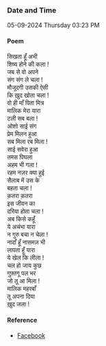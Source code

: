 ### Date and Time

05-09-2024 Thursday 03:23 PM

#### Poem

सिखता हूँ अभी  <br />
शिष्य होने की कला ! <br />
जब से वो अपने  <br />
संग संग ले चला ! <br />
मौजूदगी उसकी ऐसी  <br />
कि ख़ुद खोता चला ! <br />
वो ही माँ पिता मित्र <br />
मालिक मेरा यारा <br />
टली सब बला ! <br />
ओशो साई संग  <br />
प्रेम मिलन हुआ  <br />
सब मिला रब मिला ! <br />
साई सवेरा हुआ  <br />
तमस पिघला  <br />
अहम भी गला ! <br />
रहम नज़र क्या हुई  <br />
सैलाब में उस के  <br />
बहता चला ! <br />
क़तरा क़तरा  <br />
इस जीवन का  <br />
दरिया होता चला ! <br />
अब किसे कहूँ <br />
ये अचंभा यारा  <br />
न गुरु बचा न चेला ! <br />
नादाँ हूँ नासमज़ भी  <br />
लापता हूँ यारा  <br />
ये खेल कि लीला ! <br />
चल हो जाय कुछ  <br />
गुफ़्तगू पल भर  <br />
जो तू आ मिला ! <br />
मालिक महरबाँ <br />
तू अपना दिया  <br />
ख़ुद जला !

#### Reference

* [Facebook](https://www.facebook.com/share/v/LP166hhKvJt6suuL/)
